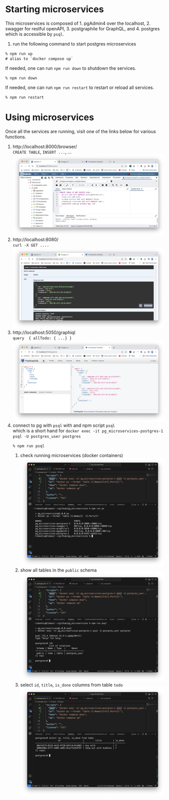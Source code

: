 # Starting microservices
This microservices is composed of 1. pgAdmin4 over the localhost, 2. swagger for restful openAPI, 3. postgraphile for GraphQL, and 4. postgres which is accessible by `psql`.

1. run the following command to start postgres microservices
```
% npm run up
# alias to `docker compose up`
```

If needed, one can run `npm run down` to shutdown the services.
```
% npm run down
```
If needed, one can run `npm run restart` to restart or reload all services. 
```
% npm run restart
```

# Using microservices
Once all the services are running, 
visit one of the links below for various functions.
1. http://localhost:8000/browser/   
   `CREATE TABLE`, `INSERT ...`, ...
   ![pg admin4](./docs/pg_micros_pgadmin4.png)
1. http://localhost:8080/  
   `curl -X GET ....`
   ![pg swagger](./docs/pg_micros_swagger.png)
1. http://localhost:5050/graphiql   
   `query  { allTodo: { ...} }`
   ![pg graphql](./docs/pg_micros_graphql.png)
1. connect to pg with `psql` with and npm script `psql`  
   which is a short hand for `docker exec -it pg_microservices-postgres-1 psql -U postgres_user postgres`
   ```
   % npm run psql
   ```
   1. check running microservices (docker containers)
     ![check docker containers](./docs/pg_micros_docker_ps.png)
   1. show all tables in the `public` schema
     ![show all public tables](./docs/pg_micros_psql_list_tables.png)
   1. select `id`, `title`, `is_done` columns from table `todo`
     ![select columns from todo table](./docs/pg_micros_psql_select_todo.png)
